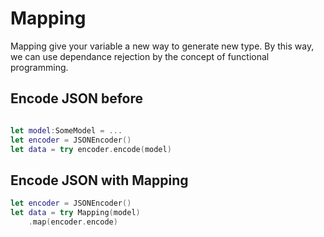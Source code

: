# Mapping

Mapping give your variable a new way to generate new type. By this way, we can use dependance rejection by the concept of functional programming.


## Encode JSON before
```swift

let model:SomeModel = ...
let encoder = JSONEncoder()
let data = try encoder.encode(model)
```
## Encode JSON with Mapping
```swift
let encoder = JSONEncoder()
let data = try Mapping(model)
    .map(encoder.encode)    
```
